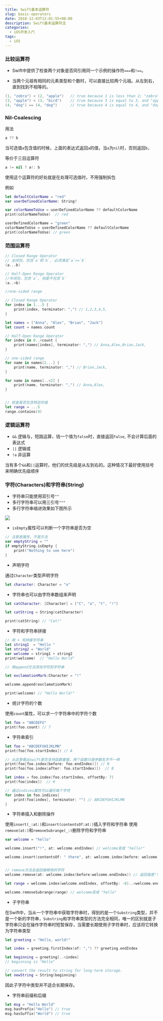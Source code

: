 ```yaml
---
title: Swift基本运算符
slug: basic-operators
date: 2018-12-03T12:01:55+08:00
description: Swift基本运算符法
categories:
  - iOS开发入门
tags:
  - iOS
---
```


### 比较运算符

* Swift中提供了检查两个对象是否同引用同一个示例的操作符`===`和`!==`。


* 当两个元祖有相同的元素类型和个数时，可以直接比较两个元祖。从左到右，直到找到不相等的。

```swift
(1, "zebra") < (2, "apple")   // true because 1 is less than 2; "zebra" and "apple" are not compared
(3, "apple") < (3, "bird")    // true because 3 is equal to 3, and "apple" is less than "bird"
(4, "dog") == (4, "dog")      // true because 4 is equal to 4, and "dog" is equal to "dog”
```

<!--more-->

### Nil-Coalescing

用法

```swift
a ?? b
```
当可选值`a`包含值的时候，上面的表达式返回`a`的值，当`a`为`nil`时，否则返回`b`，

等价于三目运算符

```swift
a != nil ? a!: b
```

使用这个运算符的好处就是在处理可选值时，不用强制拆包

例如

```swift
let defaultColorName = "red"
var userDefinedColorName: String?

var colorNameToUse = userDefinedColorName ?? defaultColorName
print(colorNameToUse)  // red

userDefinedColorName = "green"
colorNameToUse = userDefinedColorName ?? defaultColorName
print(colorNameToUse) // green
```

### 范围运算符



```swift
// Closed Range Operator
// 全闭包，包含`a`和`b`, 必须满足`a`<=`b`
(a...b)

// Half-Open Range Operator
//半闭包，包含`a`, 但是不包含`b`
(a..<b)

//one-sided range
```

```swift
// Closed Range Operator
for index in 1...5 {
    print(index, terminator: ",") // 1,2,3,4,5,
}

let names = ["Anna", "Alex", "Brian", "Jack"]
let count = names.count

// Half-Open Range Operator
for index in 0..<count {
    print(names[index], terminator: ",") // Anna,Alex,Brian,Jack,
}

// one-sided range
for name in names[2...] {
    print(name, terminator: ",") // Brian,Jack,
}

for name in names[..<2] {
    print(name, terminator: ",") // Anna,Alex,
}


// 检查是否包含特定的值
let range = ...5
range.contains(4)
```


### 逻辑运算符

* `&&` 逻辑与，短路运算，钱一个值为`false`时，直接返回`false`, 不会计算后面的表达式
* `||` 逻辑或
* `!a` 非运算

当有多个`&&`和`||`运算时，他们的优先级是从左到右的。这种情况下最好使用括号来明确优先级顺序


### 字符(Characters)和字符串(String)

* 字符串只能使用双引号`""`
* 多行字符串可以用三引号`"""`
* 多行字符串缩进效果如下图所示

![](http://images.wiseturtles.com/2018-11-30-string_indent.png)


* `isEmpty`属性可以判断一个字符串是否为空


```swift
// 注意是属性，不是方法
var emptyString = ""
if emptyString.isEmpty {
    print("Nothing to see here")
}
```

*  声明字符

通过`Character`类型声明字符

```swift
let character: Character = "a"
```

* 字符串也可以由字符串数组来声明

```swift
let catCharacter: [Character] = ["C", "a", "t", "!"]

let catString = String(catCharacter)

print(catString) // "Cat!"
```

* 字符和字符串拼接

```swift
// 用 + 号拼接字符串
let string1  = "Hello "
let string2 = "World"
var welcome = string1 + string2
print(welcome)  // "Hello World"

// 用append方法添加字符到字符串

let exclamationMark:Character = "!"

welcome.append(exclamationMark)

print(welcome) // "Hello World!"

```

* 统计字符的个数

使用`count`属性，可以求一个字符串中的字符个数

```swift
let foo = "ABCDEFG"
print(foo.count) // 7
```

* 字符串索引

```swift
let foo = "ABCDEFGHIJKLMN"
print(foo[foo.startIndex]) // A

// 从这里看出swift是否支持函数重载，两个函数只是参数名字不一样
print(foo[foo.index(before: foo.endIndex)]) // N
print(foo[foo.index(after: foo.startIndex)])  // B

let index = foo.index(foo.startIndex, offsetBy: 7)
print(foo[index])  // H

// 通过indices属性可以遍历每个字符
for index in foo.indices{
    print(foo[index], terminator: "") // ABCDEFGHIJKLMN
}
```

* 字符串插入和删除操作

使用`insert(_:at:)`和`insert(contentsOf:at:)`插入字符和字符串
使用`remove(at:)`和`removeSubrange(_:)`删除字符和字符串

```swift
var welcome = "hello"

welcome.insert("!", at: welcome.endIndex) // welcome变成 "hello!"

welcome.insert(contentsOf: " there", at: welcome.index(before: welcome.endIndex)) // welcome变成"hello there!"


// remove方法会返回被移除的字符
welcome.remove(at: welcome.index(before:welcome.endIndex)) // 返回值是"!"，welcome变成 "hello there"

let range = welcome.index(welcome.endIndex, offsetBy: -6)..<welcome.endIndex

welcome.removeSubrange(range) // welcome变成 "hello"
```

* 子字符串

在Swift中，当从一个字符串中获取字符串时，得到的是一个`Substring`类型，并不是一个新的字符串，`Substring`和字符串类型的方法完全相同，唯一的区别就是子字符串只会在操作字符串时短暂保存，当需要长期使用子字符串时，应该将它转换为字符串类型

```swift
let greeting = "Hello, world!"

let index = greeting.firstIndex(of: ",") ?? greeting.endIndex

let beginning = greeting[..<index]
// beginning is "Hello"

// convert the result to string for long-term storage.
let newString = String(beginning)
```
因此子字符中类型并不适合长期保存。


* 字符串前缀和后缀

```swift
let msg = "Hello World"
msg.hasPrefix("Hello") // true
msg.hasSuffix("World") // true

```


